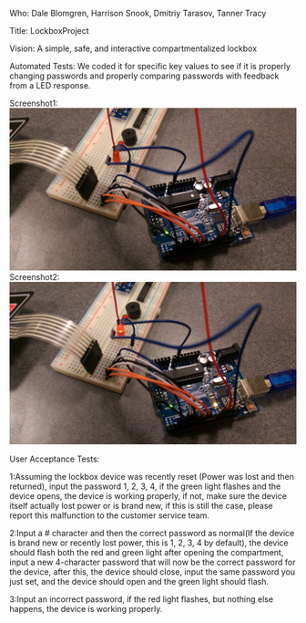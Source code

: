 Who: Dale Blomgren, Harrison Snook, Dmitriy Tarasov, Tanner Tracy

Title: LockboxProject

Vision: A simple, safe, and interactive compartmentalized lockbox


Automated Tests: We coded it for specific key values to see if it is properly changing passwords and properly comparing passwords with feedback from a LED response.

Screenshot1: ![Screenshot1](https://github.com/Quietek/LockboxProject/blob/master/IMG1.jpg)
Screenshot2: ![Screenshot2](https://github.com/Quietek/LockboxProject/blob/master/IMG2.jpg)


User Acceptance Tests:

1:Assuming the lockbox device was recently reset (Power was lost and then returned), input the password 1, 2, 3, 4, if the green light flashes and the device opens, the device is working properly, if not, make sure the device itself actually lost power or is brand new, if this is still the case, please report this malfunction to the customer service team.

2:Input a # character and then the correct password as normal(If the device is brand new or recently lost power, this is 1, 2, 3, 4 by default), the device should flash both the red and green light after opening the compartment, input a new 4-character password that will now be the correct password for the device, after this, the device should close, input the same password you just set, and the device should open and the green light should flash.

3:Input an incorrect password, if the red light flashes, but nothing else happens, the device is working properly.




